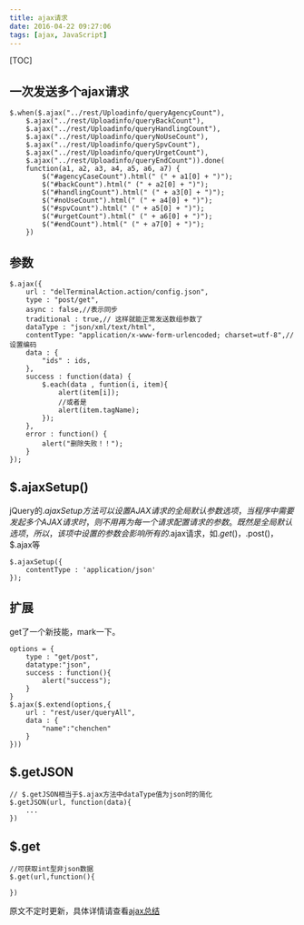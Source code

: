 ```yaml
---
title: ajax请求
date: 2016-04-22 09:27:06
tags: [ajax, JavaScript]
---
```

[TOC]
## 一次发送多个ajax请求

    $.when($.ajax("../rest/Uploadinfo/queryAgencyCount"),
        $.ajax("../rest/Uploadinfo/queryBackCount"),
        $.ajax("../rest/Uploadinfo/queryHandlingCount"),
        $.ajax("../rest/Uploadinfo/queryNoUseCount"),
        $.ajax("../rest/Uploadinfo/querySpvCount"),
        $.ajax("../rest/Uploadinfo/queryUrgetCount"),
        $.ajax("../rest/Uploadinfo/queryEndCount")).done(
        function(a1, a2, a3, a4, a5, a6, a7) {
        	$("#agencyCaseCount").html(" (" + a1[0] + ")");
        	$("#backCount").html(" (" + a2[0] + ")");
        	$("#handlingCount").html(" (" + a3[0] + ")");
        	$("#noUseCount").html(" (" + a4[0] + ")");
        	$("#spvCount").html(" (" + a5[0] + ")");
        	$("#urgetCount").html(" (" + a6[0] + ")");
        	$("#endCount").html(" (" + a7[0] + ")");
        })
## 参数

    $.ajax({
    	url : "delTerminalAction.action/config.json",
    	type : "post/get",
    	async : false,//表示同步
    	traditional : true,// 这样就能正常发送数组参数了
    	dataType : "json/xml/text/html",
    	contentType: "application/x-www-form-urlencoded; charset=utf-8",//设置编码
    	data : {
    		"ids" : ids,
    	},	
    	success : function(data) {
    		$.each(data , funtion(i, item){
    			alert(item[i]);
    			//或者是
    			alert(item.tagName);
    		});
    	},
    	error : function() {
    		alert("删除失败！！");
    	}
    });
##  $.ajaxSetup()
jQuery的$.ajaxSetup方法可以设置AJAX请求的全局默认参数选项，当程序中需要发起多个AJAX请求时，则不用再为每一个请求配置请求的参数。
既然是全局默认选项，所以，该项中设置的参数会影响所有的$.ajax请求，如$.get()，$.post()，$.ajax等

    $.ajaxSetup({  
        contentType : 'application/json'  
    }); 
## 扩展
get了一个新技能，mark一下。

    options = {
        type : "get/post",
        datatype:"json",
        success : function(){
            alert("success");
        }
    }
    $.ajax($.extend(options,{
        url : "rest/user/queryAll",
        data : {
            "name":"chenchen"
        }
    }))
## $.getJSON

    // $.getJSON相当于$.ajax方法中dataType值为json时的简化
    $.getJSON(url, function(data){
        ...
    })

## $.get

    //可获取int型非json数据
    $.get(url,function(){

    })
原文不定时更新，具体详情请查看[ajax总结][1]


  [1]: http://chen1218chen.github.io/2016/04/22/ajax%E6%80%BB%E7%BB%93/